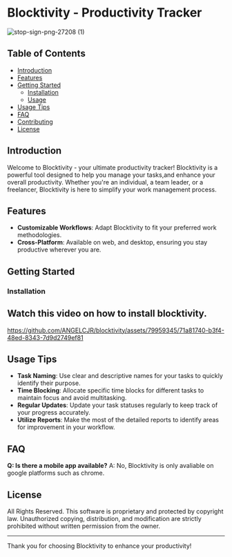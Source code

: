 # Blocktivity - Productivity Tracker

![stop-sign-png-27208 (1)](https://github.com/ANGELCJR/silver-tribbleAC/assets/79959345/9ac949fa-d26b-495c-9768-6de4b3f4aa7a)

## Table of Contents

- [Introduction](#introduction)
- [Features](#features)
- [Getting Started](#getting-started)
  - [Installation](#installation)
  - [Usage](#usage)
- [Usage Tips](#usage-tips)
- [FAQ](#faq)
- [Contributing](#contributing)
- [License](#license)

## Introduction

Welcome to Blocktivity - your ultimate productivity tracker! Blocktivity is a powerful tool designed to help you manage your tasks,and enhance your overall productivity. Whether you're an individual, a team leader, or a freelancer, Blocktivity is here to simplify your work management process.

## Features

- **Customizable Workflows**: Adapt Blocktivity to fit your preferred work methodologies.
- **Cross-Platform**: Available on web, and desktop, ensuring you stay productive wherever you are.

## Getting Started

### Installation

## Watch this video on how to install blocktivity.



https://github.com/ANGELCJR/blocktivity/assets/79959345/71a81740-b3f4-48ed-8343-7d9d2749ef81




## Usage Tips

- **Task Naming**: Use clear and descriptive names for your tasks to quickly identify their purpose.
- **Time Blocking**: Allocate specific time blocks for different tasks to maintain focus and avoid multitasking.
- **Regular Updates**: Update your task statuses regularly to keep track of your progress accurately.
- **Utilize Reports**: Make the most of the detailed reports to identify areas for improvement in your workflow.

## FAQ

**Q: Is there a mobile app available?**
A: No, Blocktivity is only avaliable on google platforms such as chrome.


## License

All Rights Reserved. This software is proprietary and protected by copyright law. Unauthorized copying, distribution, and modification are strictly prohibited without written permission from the owner.

---

Thank you for choosing Blocktivity to enhance your productivity! 
